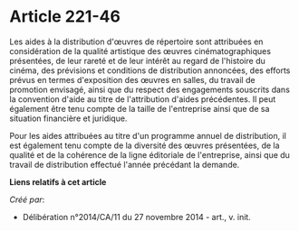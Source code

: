 # Article 221-46

Les aides à la distribution d'œuvres de répertoire sont attribuées en considération de la qualité artistique des œuvres
cinématographiques présentées, de leur rareté et de leur intérêt au regard de l'histoire du cinéma, des prévisions et
conditions de distribution annoncées, des efforts prévus en termes d'exposition des œuvres en salles, du travail de promotion
envisagé, ainsi que du respect des engagements souscrits dans la convention d'aide au titre de l'attribution d'aides
précédentes. Il peut également être tenu compte de la taille de l'entreprise ainsi que de sa situation financière et
juridique. 

Pour les aides attribuées au titre d'un programme annuel de distribution, il est également tenu compte de la diversité des
œuvres présentées, de la qualité et de la cohérence de la ligne éditoriale de l'entreprise, ainsi que du travail de
distribution effectué l'année précédant la demande.

**Liens relatifs à cet article**

_Créé par_:

  - Délibération n°2014/CA/11 du 27 novembre 2014 - art., v. init.

